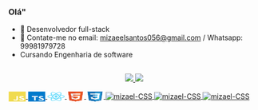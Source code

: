 ### Olá"

- 🔭 Desenvolvedor full-stack
- 👯 Contate-me no email: mizaeelsantos056@gmail.com / Whatsapp: 99981979728
-  Cursando Engenharia de software

##

<div align="center">
  <a href="https://github.com/mizaeldragon">
  <img height="180em" src="https://github-readme-stats.vercel.app/api?username=mizaeldragon&show_icons=true&theme=dark&include_all_commits=true&count_private=true"/>
  <img height="180em" src="https://github-readme-stats.vercel.app/api/top-langs/?username=mizaeldragon&layout=compact&langs_count=7&theme=dark"/>
</div>

<div style="display: inline_block"><br>
  <img align="center" alt="mizael-Js" height="20" width="35" src="https://raw.githubusercontent.com/devicons/devicon/master/icons/javascript/javascript-plain.svg">
  <img align="center" alt="mizael-Ts" height="20" width="35" src="https://raw.githubusercontent.com/devicons/devicon/master/icons/typescript/typescript-plain.svg">
  <img align="center" alt="mizael-React" height="20" width="35" src="https://raw.githubusercontent.com/devicons/devicon/master/icons/react/react-original.svg">
  <img align="center" alt="mizael-HTML" height="20" width="35" src="https://raw.githubusercontent.com/devicons/devicon/master/icons/html5/html5-original.svg">
  <img align="center" alt="mizael-CSS" height="20" width="35" src="https://raw.githubusercontent.com/devicons/devicon/master/icons/css3/css3-original.svg">
  <img align="center" alt="mizael-CSS" height="35" width="45" src="https://cdn.jsdelivr.net/gh/devicons/devicon@latest/icons/nodejs/nodejs-original-wordmark.svg" />
  <img align="center" alt="mizael-CSS" height="30" width="40" src="https://cdn.jsdelivr.net/gh/devicons/devicon@latest/icons/postgresql/postgresql-original-wordmark.svg" />
  <img align="center" alt="mizael-CSS" height="30" width="40" src="https://cdn.jsdelivr.net/gh/devicons/devicon@latest/icons/mysql/mysql-original.svg" />
<div>




